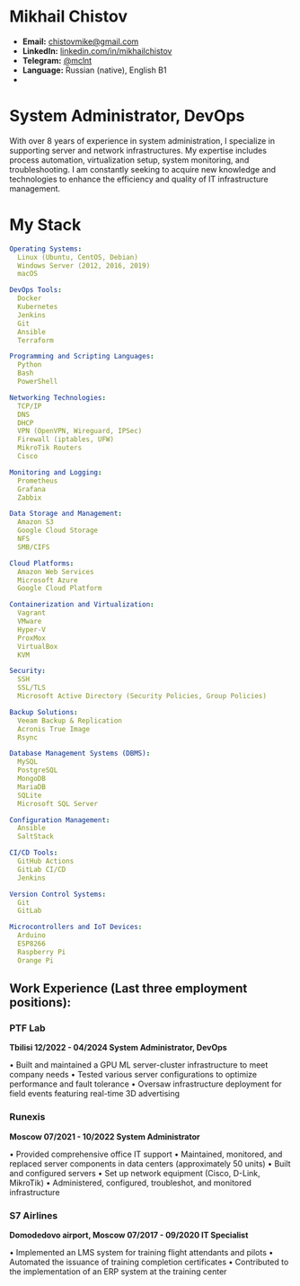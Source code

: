 # **Mikhail Chistov**

- **Email:** chistovmike@gmail.com
- **LinkedIn:** [linkedin.com/in/mikhailchistov](https://www.linkedin.com/in/mikhail-chistov-bb0669218/)
- **Telegram:** [@mclnt](https://t.me/mikcln)
- **Language:** Russian (native), English B1
- 
# **System Administrator, DevOps**

With over 8 years of experience in system administration, I specialize in supporting server and network infrastructures. My expertise includes process automation, virtualization setup, system monitoring, and troubleshooting. I am constantly seeking to acquire new knowledge and technologies to enhance the efficiency and quality of IT infrastructure management.

# My Stack

```yml
Operating Systems:
  Linux (Ubuntu, CentOS, Debian)
  Windows Server (2012, 2016, 2019)
  macOS

DevOps Tools:
  Docker
  Kubernetes
  Jenkins
  Git
  Ansible
  Terraform

Programming and Scripting Languages:
  Python
  Bash
  PowerShell

Networking Technologies:
  TCP/IP
  DNS
  DHCP
  VPN (OpenVPN, Wireguard, IPSec)
  Firewall (iptables, UFW)
  MikroTik Routers
  Cisco

Monitoring and Logging:
  Prometheus
  Grafana
  Zabbix

Data Storage and Management:
  Amazon S3
  Google Cloud Storage
  NFS
  SMB/CIFS

Cloud Platforms:
  Amazon Web Services
  Microsoft Azure
  Google Cloud Platform

Containerization and Virtualization:
  Vagrant
  VMware
  Hyper-V
  ProxMox
  VirtualBox
  KVM

Security:
  SSH
  SSL/TLS
  Microsoft Active Directory (Security Policies, Group Policies)

Backup Solutions:
  Veeam Backup & Replication
  Acronis True Image
  Rsync

Database Management Systems (DBMS):
  MySQL
  PostgreSQL
  MongoDB
  MariaDB
  SQLite
  Microsoft SQL Server

Configuration Management:
  Ansible
  SaltStack

CI/CD Tools:
  GitHub Actions
  GitLab CI/CD
  Jenkins

Version Control Systems:
  Git
  GitLab

Microcontrollers and IoT Devices:
  Arduino
  ESP8266
  Raspberry Pi
  Orange Pi
```
## **Work Experience (Last three employment positions):**

### PTF Lab

**Tbilisi
12/2022 - 04/2024
System Administrator, DevOps**

• Built and maintained a GPU ML server-cluster infrastructure to meet company needs
• Tested various server configurations to optimize performance and fault tolerance
• Oversaw infrastructure deployment for field events featuring real-time 3D advertising

### Runexis

**Moscow
07/2021 - 10/2022
System Administrator**

• Provided comprehensive office IT support
• Maintained, monitored, and replaced server components in data centers (approximately 50 units)
• Built and configured servers
• Set up network equipment (Cisco, D-Link, MikroTik)
• Administered, configured, troubleshot, and monitored infrastructure

### S7 Airlines

**Domodedovo airport, Moscow
07/2017 - 09/2020
IT Specialist**

• Implemented an LMS system for training flight attendants and pilots
• Automated the issuance of training completion certificates
• Contributed to the implementation of an ERP system at the training center
